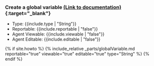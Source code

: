### Create a global variable [(Link to documentation)](https://help.webex.com/en-us/article/n5595zd/Webex-Contact-Center-Setup-and-Administration-Guide#Cisco_Task.dita_1d70cd62-fc99-4e7c-baaf-9d9ab2209846){:target="\_blank"}
- Type: {{include.type | "String"}}
- Reportable: {{include.reportable | "false"}}
- Agent Viewable: {{include.viewable | "false"}}
- Agent Editable: {{include.editable | "false"}}

{% if site.howto %}
{% include_relative _parts/globalVariable.md 
    reportable="true" 
    viewable="true" 
    editable="true" 
    type="String"
%}
{% endif %}
 